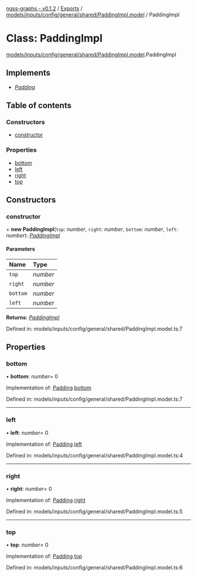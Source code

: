 [ngss-graphs - v0.1.2](../README.md) / [Exports](../modules.md) / [models/inputs/config/general/shared/PaddingImpl.model](../modules/models_inputs_config_general_shared_paddingimpl_model.md) / PaddingImpl

# Class: PaddingImpl

[models/inputs/config/general/shared/PaddingImpl.model](../modules/models_inputs_config_general_shared_paddingimpl_model.md).PaddingImpl

## Implements

- [*Padding*](../interfaces/interfaces_config_general_shared_padding_interface.padding.md)

## Table of contents

### Constructors

- [constructor](models_inputs_config_general_shared_paddingimpl_model.paddingimpl.md#constructor)

### Properties

- [bottom](models_inputs_config_general_shared_paddingimpl_model.paddingimpl.md#bottom)
- [left](models_inputs_config_general_shared_paddingimpl_model.paddingimpl.md#left)
- [right](models_inputs_config_general_shared_paddingimpl_model.paddingimpl.md#right)
- [top](models_inputs_config_general_shared_paddingimpl_model.paddingimpl.md#top)

## Constructors

### constructor

\+ **new PaddingImpl**(`top`: *number*, `right`: *number*, `bottom`: *number*, `left`: *number*): [*PaddingImpl*](models_inputs_config_general_shared_paddingimpl_model.paddingimpl.md)

#### Parameters

| Name | Type |
| :------ | :------ |
| `top` | *number* |
| `right` | *number* |
| `bottom` | *number* |
| `left` | *number* |

**Returns:** [*PaddingImpl*](models_inputs_config_general_shared_paddingimpl_model.paddingimpl.md)

Defined in: models/inputs/config/general/shared/PaddingImpl.model.ts:7

## Properties

### bottom

• **bottom**: *number*= 0

Implementation of: [Padding](../interfaces/interfaces_config_general_shared_padding_interface.padding.md).[bottom](../interfaces/interfaces_config_general_shared_padding_interface.padding.md#bottom)

Defined in: models/inputs/config/general/shared/PaddingImpl.model.ts:7

___

### left

• **left**: *number*= 0

Implementation of: [Padding](../interfaces/interfaces_config_general_shared_padding_interface.padding.md).[left](../interfaces/interfaces_config_general_shared_padding_interface.padding.md#left)

Defined in: models/inputs/config/general/shared/PaddingImpl.model.ts:4

___

### right

• **right**: *number*= 0

Implementation of: [Padding](../interfaces/interfaces_config_general_shared_padding_interface.padding.md).[right](../interfaces/interfaces_config_general_shared_padding_interface.padding.md#right)

Defined in: models/inputs/config/general/shared/PaddingImpl.model.ts:5

___

### top

• **top**: *number*= 0

Implementation of: [Padding](../interfaces/interfaces_config_general_shared_padding_interface.padding.md).[top](../interfaces/interfaces_config_general_shared_padding_interface.padding.md#top)

Defined in: models/inputs/config/general/shared/PaddingImpl.model.ts:6
